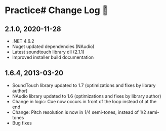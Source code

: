 # Practice# Change Log 🎸

## 2.1.0, 2020-11-28
+ .NET 4.6.2
+ Nuget updated dependencies (NAudio)
+ Latest soundtouch library dll (2.1.1)
+ Improved installer build documentation

## 1.6.4, 2013-03-20
+ SoundTouch library updated to 1.7 (optimizations and fixes by library author)
+ NAudio library updated to 1.6 (optimizations and fixes by library author)
+ Change in logic: Cue now occurs in front of the loop instead of at the end
+ Change: Pitch resolution is now in 1/4 semi-tones, instead of 1/2 semi-tones
+ Bug fixes 
